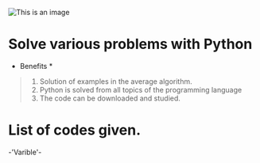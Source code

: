 ![This is an image](https://media.geeksforgeeks.org/wp-content/cdn-uploads/20200612153905/Python-Programming-Examples1.png)
# Solve various problems with Python

* Benefits *
> 1. Solution of examples in the average algorithm.
> 2. Python is solved from all topics of the programming language
> 3. The code can be downloaded and studied.

# List of codes given.
-'Varible'-
